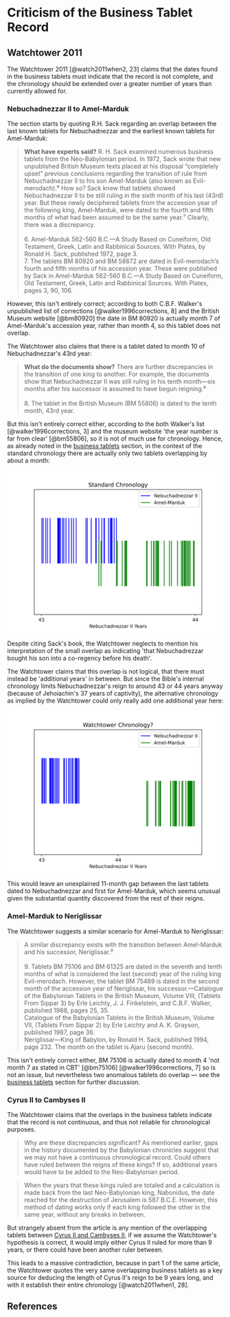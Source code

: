 # Criticism of the Business Tablet Record

## Watchtower 2011

The Watchtower 2011 [@watch2011when2, 23] claims that the dates found in the business tablets must indicate that the
record is not complete, and the chronology should be extended over a greater number of years than currently allowed for.

### Nebuchadnezzar II to Amel-Marduk

The section starts by quoting R.H. Sack regarding an overlap between the last known tablets for Nebuchadnezzar and the
earliest known tablets for Amel-Marduk:

> **What have experts said?** R. H. Sack examined numerous business tablets from the Neo-Babylonian period. In 1972,
> Sack wrote that new unpublished British Museum texts placed at his disposal “completely upset” previous conclusions
> regarding the transition of rule from Nebuchadnezzar II to his son Amel-Marduk (also known as Evil-merodach).⁶ How so?
> Sack knew that tablets showed Nebuchadnezzar II to be still ruling in the sixth month of his last (43rd) year. But
> these newly deciphered tablets from the accession year of the following king, Amel-Marduk, were dated to the fourth
> and fifth months of what had been assumed to be the same year.⁷ Clearly, there was a discrepancy.<br><br>6.
> Amel-Marduk 562-560 B.C.​—A Study Based on Cuneiform, Old Testament, Greek, Latin and Rabbinical Sources. With Plates,
> by Ronald H. Sack, published 1972, page 3.<br>7. The tablets BM 80920 and BM 58872 are dated in Evil-merodach’s fourth
> and fifth months of his accession year. These were published by Sack in Amel-Marduk 562-560 B.C.​—A Study Based on
> Cuneiform, Old Testament, Greek, Latin and Rabbinical Sources. With Plates, pages 3, 90, 106.

However, this isn't entirely correct; according to both C.B.F. Walker's unpublished list of corrections
[@walker1996corrections, 8] and the British Museum website [@bm80920] the date in BM 80920 is actually month 7 of
Amel-Marduk's accession year, rather than month 4, so this tablet does not overlap.

The Watchtower also claims that there is a tablet dated to month 10 of Nebuchadnezzar's 43rd year:

> **What do the documents show?** There are further discrepancies in the transition of one king to another. For example,
> the documents show that Nebuchadnezzar II was still ruling in his tenth month​—six months after his successor is
> assumed to have begun reigning.⁸<br><br> 8. The tablet in the British Museum (BM 55806) is dated to the tenth month,
> 43rd year.

But this isn't entirely correct either, according to the both Walker's list [@walker1996corrections, 3] and the museum
website 'the year number is far from clear' [@bm55806], so it is not of much use for chronology. Hence, as already noted
in the [business tablets](../../standard/business/business.md#amel-marduk) section, in the context of the standard
chronology there are actually only two tablets overlapping by about a month:

![](../../graphics/transitions/nebuchadnezzar_amel_marduk.svg)

Despite citing Sack's book, the Watchtower neglects to mention his interpretation of the small overlap as indicating
'that Nebuchadrezzar bought his son into a co-regency before his death'.

<!-- TODO: Quote R.H. Sack -->

The Watchtower claims that this overlap is not logical, that there must instead be 'additional years' in between. But
since the Bible's internal chronology limits Nebuchadnezzar's reign to around 43 or 44 years anyway (because of
Jehoiachin's 37 years of captivity), the alternative chronology as implied by the Watchtower could only really add one
additional year here:

![](../../graphics/transitions/nebuchadnezzar_amel_marduk2.svg)

This would leave an unexplained 11-month gap between the last tablets dated to Nebuchadnezzar and first for Amel-Marduk,
which seems unusual given the substantial quantity discovered from the rest of their reigns.

### Amel-Marduk to Neriglissar

The Watchtower suggests a similar scenario for Amel-Marduk to Neriglissar:

> A similar discrepancy exists with the transition between Amel-Marduk and his successor, Neriglissar.⁹<br><br>9.
> Tablets BM 75106 and BM 61325 are dated in the seventh and tenth months of what is considered the last (second) year
> of the ruling king Evil-merodach. However, the tablet BM 75489 is dated in the second month of the accession year of
> Neriglissar, his successor.​—Catalogue of the Babylonian Tablets in the British Museum, Volume VIII, (Tablets From
> Sippar 3) by Erle Leichty, J. J. Finkelstein, and C.B.F. Walker, published 1988, pages 25, 35.<br> Catalogue of the
> Babylonian Tablets in the British Museum, Volume VII, (Tablets From Sippar 2) by Erle Leichty and A. K. Grayson,
> published 1987, page 36.<br> Neriglissar​—King of Babylon, by Ronald H. Sack, published 1994, page 232. The month on
> the tablet is Ajaru (second month).<br>

This isn't entirely correct either, BM 75106 is actually dated to month 4 'not month 7 as stated in CBT' [@bm75106]
[@walker1996corrections, 7] so is not an issue, but nevertheless two anomalous tablets do overlap — see the
[business tablets](../../standard/business/business.md#neriglissar) section for further discussion.

### Cyrus II to Cambyses II

The Watchtower claims that the overlaps in the business tablets indicate that the record is not continuous, and thus not
reliable for chronological purposes.

> Why are these discrepancies significant? As mentioned earlier, gaps in the history documented by the Babylonian
> chronicles suggest that we may not have a continuous chronological record. Could others have ruled between the reigns
> of these kings? If so, additional years would have to be added to the Neo-Babylonian period.

> When the years that these kings ruled are totaled and a calculation is made back from the last Neo-Babylonian king,
> Nabonidus, the date reached for the destruction of Jerusalem is 587 B.C.E. However, this method of dating works only
> if each king followed the other in the same year, without any breaks in between.

But strangely absent from the article is any mention of the overlapping tablets between
[Cyrus II and Cambyses II](../../standard/business/business.md#cambyses-ii), if we assume the Watchtower's hypothesis is
correct, it would imply either Cyrus II ruled for more than 9 years, or there could have been another ruler between.

This leads to a massive contradiction, because in part 1 of the same article, the Watchtower quotes the very same
overlapping business tablets as a key source for deducing the length of Cyrus II's reign to be 9 years long, and with it
establish their entire chronology [@watch2011when1, 28].

## References
